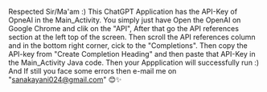 Respected Sir/Ma'am :)
This ChatGPT Application has the API-Key of OpneAI in the Main_Activity.
You simply just have Open the OpenAI on Google Chrome and clik on the "API", After that go the API references section at the left top of the screen.
Then scroll the API references column and in the bottom right corner, cick to the "Completions".
Then copy the API-key from "Create Completion Heading" and then paste that API-Key in the Main_Activity Java code.
Then your Appplication will successfully run :) 
And If still you face some errors then e-mail me on "sanakayani024@gmail.com" 😊✨
